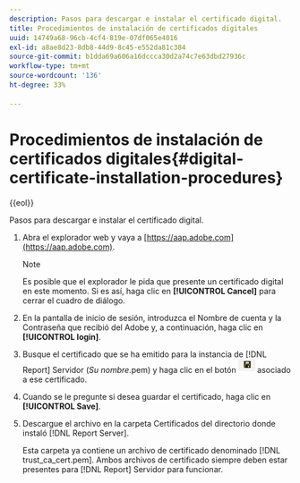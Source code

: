 ```yaml
---
description: Pasos para descargar e instalar el certificado digital.
title: Procedimientos de instalación de certificados digitales
uuid: 14749a68-96cb-4cf4-819e-07df065e4016
exl-id: a8ae8d23-8db8-44d9-8c45-e552da81c384
source-git-commit: b1dda69a606a16dccca30d2a74c7e63dbd27936c
workflow-type: tm+mt
source-wordcount: '136'
ht-degree: 33%

---
```


# Procedimientos de instalación de certificados digitales{#digital-certificate-installation-procedures}

{{eol}}

Pasos para descargar e instalar el certificado digital.

1. Abra el explorador web y vaya a [https://aap.adobe.com](https://aap.adobe.com).

   >[!NOTE]
   >
   >Es posible que el explorador le pida que presente un certificado digital en este momento. Si es así, haga clic en **[!UICONTROL Cancel]** para cerrar el cuadro de diálogo.

1. En la pantalla de inicio de sesión, introduzca el Nombre de cuenta y la Contraseña que recibió del Adobe y, a continuación, haga clic en **[!UICONTROL login]**.
1. Busque el certificado que se ha emitido para la instancia de [!DNL Report] Servidor (*Su nombre*.pem) y haga clic en el botón ![](assets/btn_save_certificatedownload.PNG) asociado a ese certificado.
1. Cuando se le pregunte si desea guardar el certificado, haga clic en **[!UICONTROL Save]**.
1. Descargue el archivo en la carpeta Certificados del directorio donde instaló [!DNL Report Server].

   Esta carpeta ya contiene un archivo de certificado denominado [!DNL trust_ca_cert.pem]. Ambos archivos de certificado siempre deben estar presentes para [!DNL Report] Servidor para funcionar.
